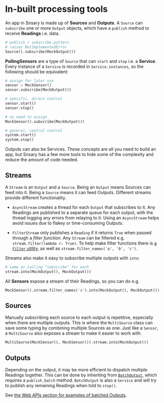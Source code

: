 # In-built processing tools

An app in Snsary is made up of **Sources** and **Outputs**. A `Source` can `subscribe` one or more `Output` objects, which have a `publish` method to receive **Readings** i.e. data.

```python
# publish / subscribe pattern
# raises NotImplementedError
Source().subscribe(MockOutput())
```

**PollingSensors** are a type of `Source` that can `start` and `stop` i.e. a **Service**. Every instance of a `Service` is recorded in `Service.instances`, so the following should be equivalent:

```python
# assign for later use
sensor = MockSensor()
sensor.subscribe(MockOutput())

# specific, direct control
sensor.start()
sensor.stop()
```

```python
# no need to assign
MockSensor().subscribe(MockOutput())

# general, central control
system.start()
system.stop()
```

Outputs can also be Services. These concepts are all you need to build an app, but Snsary has a few more tools to hide some of the complexity and reduce the amount of code needed.

## Streams

A `Stream` is an `Output` and a `Source`. Being an `Output` means Sources can feed into it. Being a `Source` means it can feed Outputs. Different streams provide different functionality.

- `AsyncStream` creates a thread for each `Output` that subscribes to it. Any Readings are published to a separate queue for each output, with the thread logging any errors from relaying to it. Using an `AsyncStream` helps avoid issues due to flakey or time-consuming Outputs.

- `FilterStream` only publishes a `Reading` if it returns `True` when passed through a _filter function_. Any `Stream` can be filtered e.g. `stream.filter(lambda r: True)`. To help make filter functions there is [a `Filter` utility](../../../src/snsary/utils/filter.py), as well as `stream.filter_names('a', 'b', 'c')`.

Streams also make it easy to subscribe multiple outputs with `into`:

```python
# same as calling "subscribe" for each
stream.into(MockOutput(), MockOutput())
```

All **Sensors** expose a stream of their Readings, so you can do e.g.

```python
MockSensor().stream.filter_names('a').into(MockOutput(), MockOutput())
```

## Sources

Manually subscribing each source to each output is repetitive, especially when there are multiple outputs. This is where the `MultiSource` class can save some typing by combining multiple Sources as one. Just like a `Sensor`, a `MultiSource` also exposes a stream to make it easier to work with.

```python
MultiSource(MockSensor(), MockSensor()).stream.into(MockOutput())
```

## Outputs

Depending on the output, it may be more efficient to dispatch multiple Readings together. This can be done by inheriting from [`BatchOutput`](../../../src/snsary/outputs/batch_output.py), which requires a `publish_batch` method. `BatchOutput` is also a `Service` and will try to publish any remaining Readings when told to `stop()`.

See [the Web APIs section for examples of batched Outputs](../web_apis/README.md).
